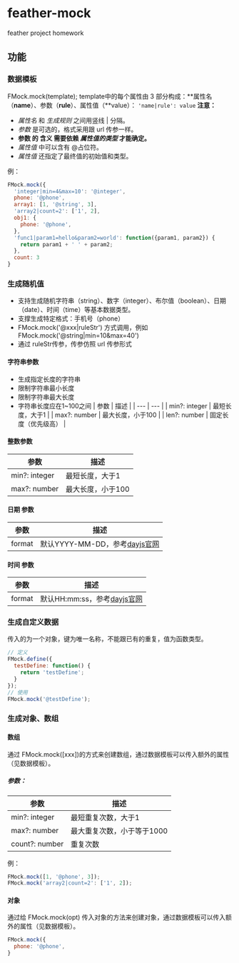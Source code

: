 # feather-mock
feather project homework
## 功能
### 数据模板
FMock.mock(template);
template中的每个属性由 3 部分构成：**属性名（**name**）、参数（**rule**）、属性值（**value）：
` 'name|rule': value `
**注意：**

- _属性名_ 和 _生成规则_ 之间用竖线 | 分隔。
- _参数_ 是可选的，格式采用跟 url 传参一样。
- **参数 的 含义 需要依赖 _属性值的类型_ 才能确定。**
- _属性值_ 中可以含有 @占位符。
- _属性值_ 还指定了最终值的初始值和类型。

例：
```javascript
FMock.mock({
  'integer|min=4&max=10': '@integer',
  phone: '@phone',
  array1: [1, '@string', 3],
  'array2|count=2': ['1', 2],
  obj1: {
    phone: '@phone',
  },
  'func1|param1=hello&param2=world': function({param1, param2}) {
    return param1 + ' ' + param2;
  },
  count: 3
}
```

### 生成随机值

- 支持生成随机字符串（string）、数字（integer）、布尔值（boolean）、日期（date）、时间（time）等基本数据类型。
- 支撑生成特定格式：手机号（phone）
- FMock.mock('@xxx|ruleStr') 方式调用，例如 FMock.mock('@string|min=10&max=40')
- 通过 ruleStr传参，传参仿照 url 传参形式
#### 字符串参数

- 生成指定长度的字符串
- 限制字符串最小长度
- 限制字符串最大长度
- 字符串长度应在1~100之间
| 参数 | 描述 |
| --- | --- |
| min?: integer | 最短长度，大于1 |
| max?: number | 最大长度，小于100 |
| len?: number | 固定长度（优先级高） |

#### 整数参数
| 参数 | 描述 |
| --- | --- |
| min?: integer | 最短长度，大于1 |
| max?: number | 最大长度，小于100 |

#### 日期 参数
| 参数 | 描述 |
| --- | --- |
| format | 默认YYYY-MM-DD，参考[dayjs官网]([https://dayjs.gitee.io/docs/zh-CN/display/format](https://dayjs.gitee.io/docs/zh-CN/display/format)) |

#### 时间 参数
| 参数 | 描述 |
| --- | --- |
| format | 默认HH:mm:ss，参考[dayjs官网]([https://dayjs.gitee.io/docs/zh-CN/display/format](https://dayjs.gitee.io/docs/zh-CN/display/format)) |

### 生成自定义数据
传入的为一个对象，键为唯一名称，不能跟已有的重复，值为函数类型。
```javascript
// 定义
FMock.define({
  testDefine: function() {
    return 'testDefine';
  }
});
// 使用
FMock.mock('@testDefine');
```
### 生成对象、数组
#### 数组
通过 FMock.mock([xxx])的方式来创建数组，通过数据模板可以传入额外的属性（见数据模板）。
##### 参数：
| 参数 | 描述 |
| --- | --- |
| min?: integer | 最短重复次数，大于1 |
| max?: number | 最大重复次数，小于等于1000 |
| count?: number | 重复次数 |

例：
```javascript
FMock.mock([1, '@phone', 3]);
FMock.mock('array2|count=2': ['1', 2]);
```
#### 对象
通过给 FMock.mock(opt) 传入对象的方法来创建对象，通过数据模板可以传入额外的属性（见数据模板）。
```javascript
FMock.mock({
  phone: '@phone',
}
```
### 

